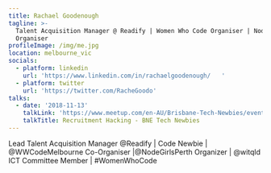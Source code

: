 ```yaml
---
title: Rachael Goodenough
tagline: >-
  Talent Acquisition Manager @ Readify | Women Who Code Organiser | Node Girls
  Organiser
profileImage: /img/me.jpg
location: melbourne_vic
socials:
  - platform: linkedin
    url: 'https://www.linkedin.com/in/rachaelgoodenough/   '
  - platform: twitter
    url: 'https://twitter.com/RacheGoodo'
talks:
  - date: '2018-11-13'
    talkLink: 'https://www.meetup.com/en-AU/Brisbane-Tech-Newbies/events/gwddfpyxfbcc/'
    talkTitle: Recruitment Hacking - BNE Tech Newbies
---
```

Lead Talent Acquisition Manager @Readify | Code Newbie | @WWCodeMelbourne Co-Organiser |@NodeGirlsPerth Organizer | @witqld ICT Committee Member | #WomenWhoCode

